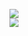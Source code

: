 [![](https://img.shields.io/badge/Made%20With-Github%20Spray-lightgrey.svg?style=for-the-badge&logo=github)](https://github.com/Annihil/github-spray#16076)  
[![](https://i.imgur.com/2DrTn0Z.gif)](https://github.com/Annihil/github-spray)